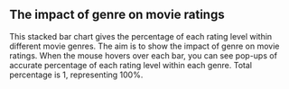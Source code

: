 ## The impact of genre on movie ratings

This stacked bar chart gives the percentage of each rating
level within different movie genres. The aim is to show the
impact of genre on movie ratings. When the mouse hovers over
each bar, you can see pop-ups of accurate percentage of each
rating level within each genre. Total percentage is 1,
representing 100%.
